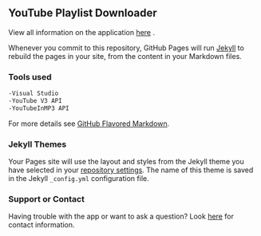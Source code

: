 ## YouTube Playlist Downloader

View all information on the application [here](https://frazzlee.github.io/YouTube-Playlist-Downloader/) .

Whenever you commit to this repository, GitHub Pages will run [Jekyll](https://jekyllrb.com/) to rebuild the pages in your site, from the content in your Markdown files.

### Tools used


```markdown
-Visual Studio
-YouTube V3 API
-YouTubeInMP3 API

```

For more details see [GitHub Flavored Markdown](https://guides.github.com/features/mastering-markdown/).

### Jekyll Themes

Your Pages site will use the layout and styles from the Jekyll theme you have selected in your [repository settings](https://github.com/Frazzlee/YouTube-Playlist-Downloader/settings). The name of this theme is saved in the Jekyll `_config.yml` configuration file.

### Support or Contact

Having trouble with the app or want to ask a question? Look [here](frazzlee.github.io) for contact information.
